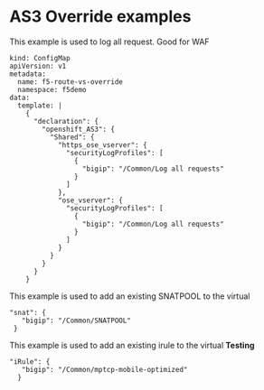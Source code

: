 # AS3 Override examples 

This example is used to log all request. Good for WAF
```
kind: ConfigMap
apiVersion: v1
metadata:
  name: f5-route-vs-override
  namespace: f5demo
data:
  template: |
    {
      "declaration": {
        "openshift_AS3": {
          "Shared": {
            "https_ose_vserver": {
              "securityLogProfiles": [
                {
                  "bigip": "/Common/Log all requests"
                }
              ]
            },
            "ose_vserver": {
              "securityLogProfiles": [
                {
                  "bigip": "/Common/Log all requests"
                }
              ]
            }
          }
        }
      }
    }
```
This example is used to add an existing SNATPOOL to the virtual
```
"snat": {
   "bigip": "/Common/SNATPOOL"
 }
 ```
 This example is used to add an existing irule to the virtual **Testing**
```
"iRule": {
   "bigip": "/Common/mptcp-mobile-optimized"
  } 
 ```